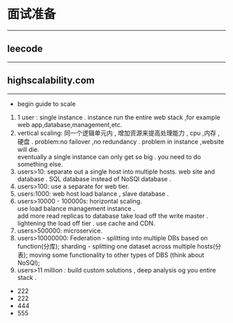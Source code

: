 # 面试准备

---

## leecode

---

## highscalability.com

---

+ begin guide to scale

1. 1 user : single instance . instance run the entire web stack ,for example web app,database,management,etc.
2. vertical scaling: 同一个逻辑单元内 , 增加资源来提高处理能力 , cpu ,内存 , 硬盘 .
problem:no failover ,no redundancy . problem in instance ,website will die.  
eventually a single instance can only  get so big . you need to do something else.
3. users>10: separate out a single host into multiple hosts.  web site and database .   SQL database instead of NoSQl database .
4. users>100: use a separate for web tier.
5. users:1000: web host load balance , slave database .
6. users>10000 - 100000s: horizontal scaling.  
use load balance management instance .  
add more read replicas to database take load off the write master .
lightening the load off tier . use cache and CDN.
7. users>500000: microservice.
8. users>10000000: Federation - splitting into multiple DBs based on function(分库); sharding - splitting one dataset across multiple hosts(分表); moving some functionality to other types of DBS (think about NoSQl);
9. users>11 million : build custom solutions , deep analysis og you entire stack .

+ 222
+ 222
+ 444
+ 555
